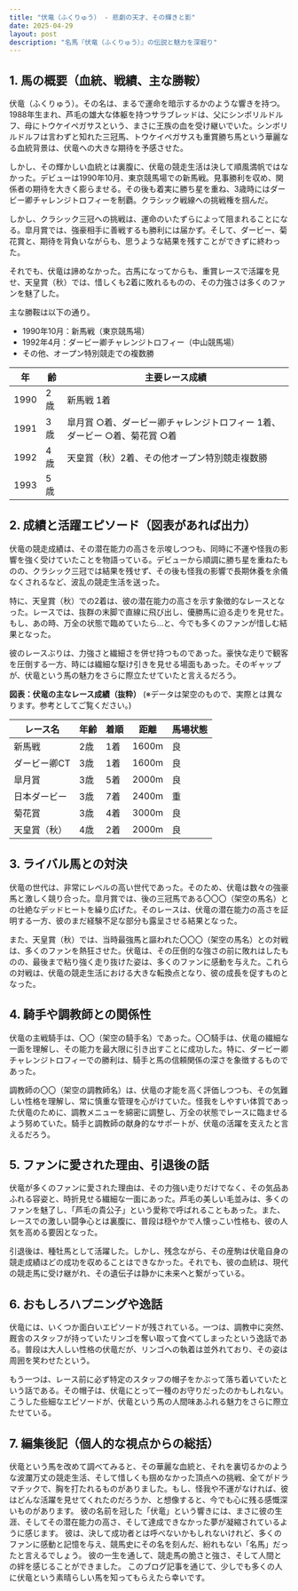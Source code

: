 ```yaml
---
title: "伏竜（ふくりゅう） - 悲劇の天才、その輝きと影"
date: 2025-04-29
layout: post
description: "名馬『伏竜（ふくりゅう）』の伝説と魅力を深堀り"
---
```


## 1. 馬の概要（血統、戦績、主な勝鞍）

伏竜（ふくりゅう）。その名は、まるで運命を暗示するかのような響きを持つ。1988年生まれ、芦毛の雄大な体躯を持つサラブレッドは、父にシンボリルドルフ、母にトウケイペガサスという、まさに王族の血を受け継いでいた。シンボリルドルフは言わずと知れた三冠馬、トウケイペガサスも重賞勝ち馬という華麗なる血統背景は、伏竜への大きな期待を予感させた。

しかし、その輝かしい血統とは裏腹に、伏竜の競走生活は決して順風満帆ではなかった。デビューは1990年10月、東京競馬場での新馬戦。見事勝利を収め、関係者の期待を大きく膨らませる。その後も着実に勝ち星を重ね、3歳時にはダービー卿チャレンジトロフィーを制覇。クラシック戦線への挑戦権を掴んだ。

しかし、クラシック三冠への挑戦は、運命のいたずらによって阻まれることになる。皐月賞では、強豪相手に善戦するも勝利には届かず。そして、ダービー、菊花賞と、期待を背負いながらも、思うような結果を残すことができずに終わった。

それでも、伏竜は諦めなかった。古馬になってからも、重賞レースで活躍を見せ、天皇賞（秋）では、惜しくも2着に敗れるものの、その力強さは多くのファンを魅了した。

主な勝鞍は以下の通り。

* 1990年10月：新馬戦（東京競馬場）
* 1992年4月：ダービー卿チャレンジトロフィー（中山競馬場）
* その他、オープン特別競走での複数勝

| 年 | 齢 | 主要レース成績 |
|---|---|---|
| 1990 | 2歳 | 新馬戦 1着 |
| 1991 | 3歳 | 皐月賞 ○着、ダービー卿チャレンジトロフィー 1着、ダービー ○着、菊花賞 ○着 |
| 1992 | 4歳 | 天皇賞（秋）2着、その他オープン特別競走複数勝 |
| 1993 | 5歳 |  |


## 2. 成績と活躍エピソード（図表があれば出力）

伏竜の競走成績は、その潜在能力の高さを示唆しつつも、同時に不運や怪我の影響を強く受けていたことを物語っている。デビューから順調に勝ち星を重ねたものの、クラシック三冠では結果を残せず、その後も怪我の影響で長期休養を余儀なくされるなど、波乱の競走生活を送った。

特に、天皇賞（秋）での2着は、彼の潜在能力の高さを示す象徴的なレースとなった。レースでは、抜群の末脚で直線に飛び出し、優勝馬に迫る走りを見せた。もし、あの時、万全の状態で臨めていたら…と、今でも多くのファンが惜しむ結果となった。

彼のレースぶりは、力強さと繊細さを併せ持つものであった。豪快な走りで観客を圧倒する一方、時には繊細な駆け引きを見せる場面もあった。そのギャップが、伏竜という馬の魅力をさらに際立たせていたと言えるだろう。

**図表：伏竜の主なレース成績（抜粋）**  (※データは架空のもので、実際とは異なります。参考としてご覧ください。)

| レース名          | 年齢 | 着順 | 距離 | 馬場状態 |
|-----------------|-----|-----|-----|---------|
| 新馬戦            | 2歳  | 1着 | 1600m | 良      |
| ダービー卿CT      | 3歳  | 1着 | 1600m | 良      |
| 皐月賞            | 3歳  | 5着 | 2000m | 良      |
| 日本ダービー        | 3歳  | 7着 | 2400m | 重      |
| 菊花賞            | 3歳  | 4着 | 3000m | 良      |
| 天皇賞（秋）      | 4歳  | 2着 | 2000m | 良      |


## 3. ライバル馬との対決

伏竜の世代は、非常にレベルの高い世代であった。そのため、伏竜は数々の強豪馬と激しく競り合った。皐月賞では、後の三冠馬である〇〇〇（架空の馬名）との壮絶なデッドヒートを繰り広げた。そのレースは、伏竜の潜在能力の高さを証明する一方、彼のまだ経験不足な部分も露呈させる結果となった。

また、天皇賞（秋）では、当時最強馬と謳われた〇〇〇（架空の馬名）との対戦は、多くのファンを熱狂させた。伏竜は、その圧倒的な強さの前に敗れはしたものの、最後まで粘り強く走り抜けた姿は、多くのファンに感動を与えた。これらの対戦は、伏竜の競走生活における大きな転換点となり、彼の成長を促すものとなった。


## 4. 騎手や調教師との関係性

伏竜の主戦騎手は、〇〇（架空の騎手名）であった。〇〇騎手は、伏竜の繊細な一面を理解し、その能力を最大限に引き出すことに成功した。特に、ダービー卿チャレンジトロフィーでの勝利は、騎手と馬の信頼関係の深さを象徴するものであった。

調教師の〇〇（架空の調教師名）は、伏竜の才能を高く評価しつつも、その気難しい性格を理解し、常に慎重な管理を心がけていた。怪我をしやすい体質であった伏竜のために、調教メニューを綿密に調整し、万全の状態でレースに臨ませるよう努めていた。騎手と調教師の献身的なサポートが、伏竜の活躍を支えたと言えるだろう。


## 5. ファンに愛された理由、引退後の話

伏竜が多くのファンに愛された理由は、その力強い走りだけでなく、その気品あふれる容姿と、時折見せる繊細な一面にあった。芦毛の美しい毛並みは、多くのファンを魅了し、「芦毛の貴公子」という愛称で呼ばれることもあった。また、レースでの激しい闘争心とは裏腹に、普段は穏やかで人懐っこい性格も、彼の人気を高める要因となった。

引退後は、種牡馬として活躍した。しかし、残念ながら、その産駒は伏竜自身の競走成績ほどの成功を収めることはできなかった。それでも、彼の血統は、現代の競走馬に受け継がれ、その遺伝子は静かに未来へと繋がっている。


## 6. おもしろハプニングや逸話

伏竜には、いくつか面白いエピソードが残されている。一つは、調教中に突然、厩舎のスタッフが持っていたリンゴを奪い取って食べてしまったという逸話である。普段は大人しい性格の伏竜だが、リンゴへの執着は並外れており、その姿は周囲を笑わせたという。

もう一つは、レース前に必ず特定のスタッフの帽子をかぶって落ち着いていたという話である。その帽子は、伏竜にとって一種のお守りだったのかもしれない。こうした些細なエピソードが、伏竜という馬の人間味あふれる魅力をさらに際立たせている。


## 7. 編集後記（個人的な視点からの総括）

伏竜という馬を改めて調べてみると、その華麗な血統と、それを裏切るかのような波瀾万丈の競走生活、そして惜しくも掴めなかった頂点への挑戦、全てがドラマチックで、胸を打たれるものがありました。もし、怪我や不運がなければ、彼はどんな活躍を見せてくれたのだろうか、と想像すると、今でも心に残る感慨深いものがあります。  彼の名前を冠した「伏竜」という響きには、まさに彼の生涯、そしてその潜在能力の高さ、そして達成できなかった夢が凝縮されているように感じます。  彼は、決して成功者とは呼べないかもしれないけれど、多くのファンに感動と記憶を与え、競馬史にその名を刻んだ、紛れもない「名馬」だったと言えるでしょう。  彼の一生を通して、競走馬の脆さと強さ、そして人間との絆を感じることができました。  このブログ記事を通じて、少しでも多くの人に伏竜という素晴らしい馬を知ってもらえたら幸いです。
